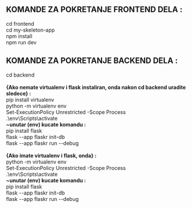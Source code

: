KOMANDE ZA POKRETANJE FRONTEND DELA :<br />
---
cd frontend<br />
cd my-skeleton-app<br />
npm install<br />
npm run dev<br />

KOMANDE ZA POKRETANJE BACKEND DELA :
---
cd backend<br />
<br />
**{Ako nemate virtualenv i flask instaliran, onda nakon cd backend uradite sledece} : <br />**
pip install virtualenv<br />
python -m virtualenv env<br />
Set-ExecutionPolicy Unrestricted -Scope Process<br />
.\env\Scripts\activate<br />
**~unutar (env) kucate komandu :<br />**
pip install flask<br />
flask --app flaskr init-db<br />
flask --app flaskr run --debug<br />
<br />
**{Ako imate virtualenv i flask, onda} :<br />**
python -m virtualenv env<br />
Set-ExecutionPolicy Unrestricted -Scope Process<br />
.\env\Scripts\activate<br />
**~unutar (env) kucate komandu :<br />**
pip install flask<br />
flask --app flaskr init-db<br />
flask --app flaskr run --debug<br />
